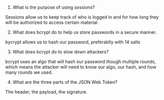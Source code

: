 <!-- Answers to the Short Answer Essay Questions go here -->

1. What is the purpose of using _sessions_?

Sessions allow us to keep track of who is logged in and for how long they will be
authorized to access certain material.

2. What does bcrypt do to help us store passwords in a secure manner.

bycrypt allows us to hash our password, preferablly with 14 salts

3. What does bcrypt do to slow down attackers?

bcrypt uses an algo that will hash our password though multiple rounds, which means
the attacker will need to know our algo, our hash, and how many rounds we used.

4. What are the three parts of the JSON Web Token?

The header, the payload, the signature.
